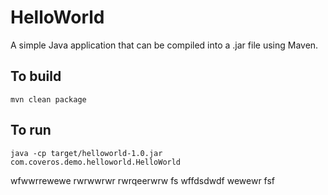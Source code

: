 HelloWorld
==========

A simple Java application that can be compiled into a .jar file using Maven.

To build
--------
    mvn clean package

To run
------
    java -cp target/helloworld-1.0.jar com.coveros.demo.helloworld.HelloWorld

wfwwrrewewe
rwrwwrwr
rwrqeerwrw
fs
wffdsdwdf
wewewr
fsf
